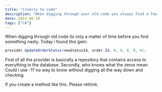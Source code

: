```yaml
---
title: "Cruelty to code"
description: "When digging through your old code you always find a few gems (atrocities)."
date: 2013-06-10
tags: ["C#"]
---
```

When digging through old code its only a matter of time before you find something nasty. Today i found this gem:
```cs
provider.UpdateOrderStatus(newStatusId, order.Id, 0, 0, 0, 0, 0);
```
First of all the provider is basically a repository that contains access to everything in the database. Secondly, who knows what the zeros mean. Could i use -1? no way to know without digging all the way down and checking.

If you create a method like this. Please rethink. 
